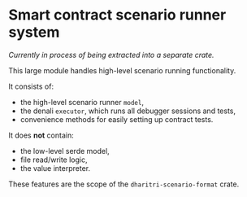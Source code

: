 # Smart contract scenario runner system

*Currently in process of being extracted into a separate crate.*

This large module handles high-level scenario running functionality.

It consists of:
- the high-level scenario runner `model`,
- the denali `executor`, which runs all debugger sessions and tests,
- convenience methods for easily setting up contract tests.

It does **not** contain:
- the low-level serde model,
- file read/write logic,
- the value interpreter.

These features are the scope of the `dharitri-scenario-format` crate.
